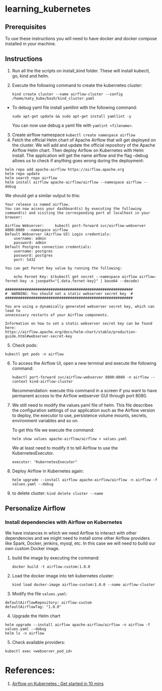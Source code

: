# learning_kubernetes

## Prerequisites

To use these instructions you will need to have docker and docker compose installed in your machine.

## Instructions

1. Run all the the scripts on install_kind folder. These will install kubectl, go, kind and helm.
2. Execute the following command to create the kubernetes cluster:

   `kind create cluster --name airflow-cluster --config /home/naty_kube/bash/kind_cluster.yaml`

- To debug yaml file install yamllint with the following command:

  `sudo apt-get update && sudo apt-get install yamllint -y`

  You can now use debug a yaml file with `yamlint <filename>`.

3. Create airflow namespace `kubectl create namespace airflow`
4. Fetch the official Helm chart of Apache Airflow that will get deployed on the cluster. We will add and update the official repository of the Apache Airflow Helm chart. Then deploy Airflow on Kubernetes with Helm install. The application will get the name airflow and the flag –debug allows us to check if anything goes wrong during the deployment:

```
helm repo add apache-airflow https://airflow.apache.org
helm repo update
helm search repo airflow
helm install airflow apache-airflow/airflow --namespace airflow --debug
```

We should get a similar output to this:

```
Your release is named airflow.
You can now access your dashboard(s) by executing the following command(s) and visiting the corresponding port at localhost in your browser:

Airflow Webserver:     kubectl port-forward svc/airflow-webserver 8080:8080 --namespace airflow
Default Webserver (Airflow UI) Login credentials:
    username: admin
    password: admin
Default Postgres connection credentials:
    username: postgres
    password: postgres
    port: 5432

You can get Fernet Key value by running the following:

    echo Fernet Key: $(kubectl get secret --namespace airflow airflow-fernet-key -o jsonpath="{.data.fernet-key}" | base64 --decode)

###########################################################
#  WARNING: You should set a static webserver secret key  #
###########################################################

You are using a dynamically generated webserver secret key, which can lead to
unnecessary restarts of your Airflow components.

Information on how to set a static webserver secret key can be found here:
https://airflow.apache.org/docs/helm-chart/stable/production-guide.html#webserver-secret-key
```

5. Check pods:

`kubectl get pods -n airflow`

6.  To access the Airflow UI, open a new terminal and execute the following command:

    `kubectl port-forward svc/airflow-webserver 8080:8080 -n airflow --context kind-airflow-cluster`

    Recommendation: execute this command in a screen if you want to have permanent access to the Airflow webserver GUI through port 8080.

7.  We still need to modify the values.yaml file of helm. This file describes the configuration settings of our application such as the Airflow version to deploy, the executor to use, persistence volume mounts, secrets, environment variables and so on.

    To get this file we execute the command:

    `helm show values apache-airflow/airflow > values.yaml`

    We at least need to modify it to tell Airflow to use the KubernetesExecutor.

    `executor: "KubernetesExecutor"`

8.  Deploy Airflow in Kubernetes again:

    `helm upgrade --install airflow apache-airflow/airflow -n airflow -f values.yaml --debug`

9.  to delete cluster: `kind delete cluster --name `

## Personalize Airflow

### Install dependencies with Airflow on Kubernetes

We have instances in which we need Airflow to interact with other dependencies and we might need to install some other Airflow providers like Spark, Docker, jenkins, mysql, etc. In this case we will need to build our own custom Docker image.

1. build the image by executing the command:

   `docker build -t airflow-custom:1.0.0`

2. Load the docker image into teh kubernetes cluster:

   `kind load docker-image airflow-custom:1.0.0 --name airflow-cluster`

3. Modify the file `values.yaml`:

```
defaultAirflowRepository: airflow-custom
defaultAirflowTag: "1.0.0"
```

4. Upgrade the Helm chart

```
helm upgrade --install airflow apache-airflow/airflow -n airflow -f values.yaml --debug
helm ls -n airflow
```

5. Check available providers:

`kubectl exec <webserver_pod_id>`

# References:

1. [Airflow on Kubernetes : Get started in 10 mins](https://marclamberti.com/blog/airflow-on-kubernetes-get-started-in-10-mins/)

